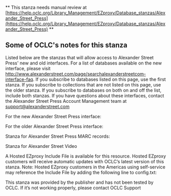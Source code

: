 ** This stanza needs manual review at [https://help.oclc.org/Library_Management/EZproxy/Database_stanzas/Alexander_Street_Press](https://help.oclc.org/Library_Management/EZproxy/Database_stanzas/Alexander_Street_Press) **

## Some of OCLC's notes for this stanza

Listed below are the stanzas that will allow access to Alexander Street Press' new and old interfaces. For a list of databases available on the new interface, please visit http://www.alexanderstreet.com/page/searchalexanderstreetcom-interface-faq. If you subscribe to databases listed on this page, use the first stanza. If you subscribe to collections that are not listed on this page, use the older stanza. If you subscribe to databases on both on and off the list, include both stanzas. If you have questions about these interfaces, contact the Alexander Street Press Account Management team at support@alexanderstreet.com 

For the new Alexander Street Press interface:

For the older Alexander Street Press interface:

Stanza for Alexander Street Press MARC records:

Stanza for Alexander Street Video

A Hosted EZproxy Include File is available for this resource. Hosted EZproxy customers will receive automatic updates with OCLC&rsquo;s latest version of this stanza. Note: Hosted EZproxy customers in the Americas using self-service may reference the Include File by adding the following line to config.txt:

This stanza was provided by the publisher and has not been tested by OCLC. If it&rsquo;s not working properly, please contact OCLC Support

&nbsp;
